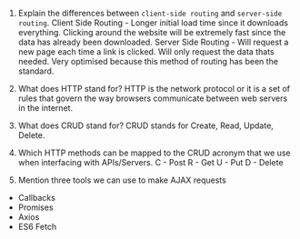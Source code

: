 1.  Explain the differences between `client-side routing` and `server-side routing`.
    Client Side Routing - Longer initial load time since it downloads everything. Clicking around the website will be extremely fast since the data has already been downloaded.
    Server Side Routing - Will request a new page each time a link is clicked. Will only request the data thats needed. Very optimised because this method of routing has been the standard.
1.  What does HTTP stand for?
    HTTP is the network protocol or it is a set of rules that govern the way browsers communicate between web servers in the internet.

1.  What does CRUD stand for?
    CRUD stands for Create, Read, Update, Delete.

1.  Which HTTP methods can be mapped to the CRUD acronym that we use when interfacing with APIs/Servers.
    C - Post
    R - Get
    U - Put
    D - Delete

1.  Mention three tools we can use to make AJAX requests

- Callbacks
- Promises
- Axios
- ES6 Fetch
